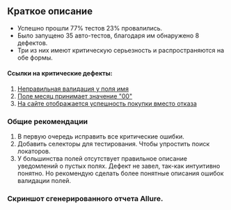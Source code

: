 ## Краткое описание
* Успешно прошли 77% тестов 23% провалились.
* Было запущено 35 авто-тестов, благодаря им обнаружено 8 дефектов. 
* Три из них имеют критическую серьезность и распространяются на обе формы. 
#### Ссылки на критические дефекты:
1. [Неправильная валидация у поля имя](https://github.com/IqaEnganer/CoursePaper/issues/4)
2. [Поле месяц принимает значение "00"](https://github.com/IqaEnganer/CoursePaper/issues/5)
3. [На сайте отображается успешность покупки вместо отказа](https://github.com/IqaEnganer/CoursePaper/issues/1)
### Общие рекомендации
1. В первую очередь исправить все критические ошибки.
2. Добавить селекторы для тестирования. Чтобы упростить поиск локаторов.
3. У большинства полей отсутствует правильное описание уведомлений о пустых полях. 
Дефект не завел, так-как интуитивно понятно. Но рекомендую сделать более понятные описания ошибок валидации полей.
### Скриншот сгенерированного отчета Allure.
